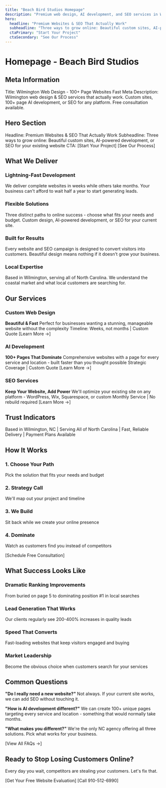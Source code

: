 ```yaml
---
title: "Beach Bird Studios Homepage"
description: "Premium web design, AI development, and SEO services in Wilmington, NC"
hero:
  headline: "Premium Websites & SEO That Actually Work"
  subheadline: "Three ways to grow online: Beautiful custom sites, AI-powered development, or SEO for your existing website"
  ctaPrimary: "Start Your Project"
  ctaSecondary: "See Our Process"
---
```


# Homepage - Beach Bird Studios

## Meta Information
Title: Wilmington Web Design - 100+ Page Websites Fast
Meta Description: Wilmington web design & SEO services that actually work. Custom sites, 100+ page AI development, or SEO for any platform. Free consultation available.

## Hero Section
Headline: Premium Websites & SEO That Actually Work
Subheadline: Three ways to grow online: Beautiful custom sites, AI-powered development, or SEO for your existing website
CTA: [Start Your Project] [See Our Process]

## What We Deliver

### Lightning-Fast Development
We deliver complete websites in weeks while others take months. Your business can't afford to wait half a year to start generating leads.

### Flexible Solutions
Three distinct paths to online success - choose what fits your needs and budget. Custom design, AI-powered development, or SEO for your current site.

### Built for Results
Every website and SEO campaign is designed to convert visitors into customers. Beautiful design means nothing if it doesn't grow your business.

### Local Expertise
Based in Wilmington, serving all of North Carolina. We understand the coastal market and what local customers are searching for.

## Our Services

### Custom Web Design
**Beautiful & Fast**
Perfect for businesses wanting a stunning, manageable website without the complexity
Timeline: Weeks, not months | Custom Quote
[Learn More →]

### AI Development
**100+ Pages That Dominate**
Comprehensive websites with a page for every service and location - built faster than you thought possible
Strategic Coverage | Custom Quote
[Learn More →]

### SEO Services
**Keep Your Website, Add Power**
We'll optimize your existing site on any platform - WordPress, Wix, Squarespace, or custom
Monthly Service | No rebuild required
[Learn More →]

## Trust Indicators
Based in Wilmington, NC | Serving All of North Carolina | Fast, Reliable Delivery | Payment Plans Available

## How It Works

### 1. Choose Your Path
Pick the solution that fits your needs and budget

### 2. Strategy Call
We'll map out your project and timeline

### 3. We Build
Sit back while we create your online presence

### 4. Dominate
Watch as customers find you instead of competitors

[Schedule Free Consultation]

## What Success Looks Like

### Dramatic Ranking Improvements
From buried on page 5 to dominating position #1 in local searches

### Lead Generation That Works
Our clients regularly see 200-400% increases in quality leads

### Speed That Converts
Fast-loading websites that keep visitors engaged and buying

### Market Leadership
Become the obvious choice when customers search for your services

## Common Questions

**"Do I really need a new website?"**
Not always. If your current site works, we can add SEO without touching it.

**"How is AI development different?"**
We can create 100+ unique pages targeting every service and location - something that would normally take months.

**"What makes you different?"**
We're the only NC agency offering all three solutions. Pick what works for your business.

[View All FAQs →]

## Ready to Stop Losing Customers Online?

Every day you wait, competitors are stealing your customers.
Let's fix that.

[Get Your Free Website Evaluation] [Call 910-512-6990]
